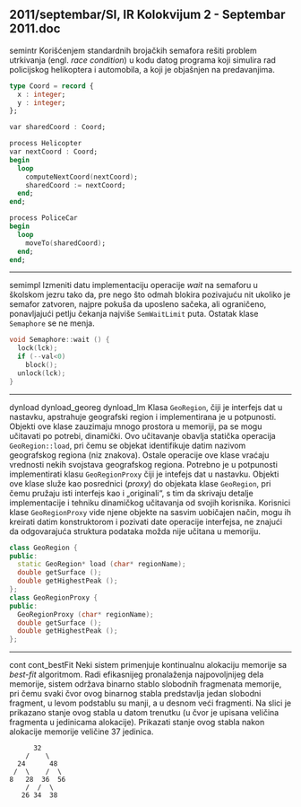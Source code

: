 2011/septembar/SI, IR Kolokvijum 2 - Septembar 2011.doc
--------------------------------------------------------------------------------
semintr
Korišćenjem standardnih brojačkih semafora rešiti problem utrkivanja (engl. *race condition*) u
kodu datog programa koji simulira rad policijskog helikoptera i automobila, a koji je
objašnjen na predavanjima.
```ada
type Coord = record {
  x : integer;
  y : integer;
};

var sharedCoord : Coord;

process Helicopter
var nextCoord : Coord;
begin
  loop
    computeNextCoord(nextCoord);
    sharedCoord := nextCoord;
  end;
end;

process PoliceCar
begin
  loop
    moveTo(sharedCoord);
  end;
end;
```

--------------------------------------------------------------------------------
semimpl
Izmeniti datu implementaciju operacije *wait* na semaforu u školskom jezru tako da, pre nego
što odmah blokira pozivajuću nit ukoliko je semafor zatvoren, najpre pokuša da uposleno
sačeka, ali ograničeno, ponavljajući petlju čekanja najviše `SemWaitLimit` puta. Ostatak klase
`Semaphore` se ne menja.
```cpp
void Semaphore::wait () {
  lock(lck);
  if (--val<0)
    block();
  unlock(lck);
}
```

--------------------------------------------------------------------------------
dynload dynload_georeg dynload_lm
Klasa `GeoRegion`, čiji je interfejs dat u nastavku, apstrahuje geografski region i
implementirana je u potpunosti. Objekti ove klase zauzimaju mnogo prostora u memoriji, pa
se mogu učitavati po potrebi, dinamički. Ovo učitavanje obavlja statička operacija
`GeoRegion::load`, pri čemu se objekat identifikuje datim nazivom geografskog regiona (niz
znakova). Ostale operacije ove klase vraćaju vrednosti nekih svojstava geografskog regiona.
Potrebno je u potpunosti implementirati klasu `GeoRegionProxy` čiji je intefejs dat u nastavku.
Objekti ove klase služe kao posrednici (*proxy*) do objekata klase `GeoRegion`, pri čemu pružaju isti interfejs kao i „originali“, s tim da skrivaju detalje implementacije i tehniku dinamičkog učitavanja od svojih korisnika. Korisnici klase `GeoRegionProxy` vide njene
objekte na sasvim uobičajen način, mogu ih kreirati datim konstruktorom i pozivati date
operacije interfejsa, ne znajući da odgovarajuća struktura podataka možda nije učitana u
memoriju.
```cpp
class GeoRegion {
public:
  static GeoRegion* load (char* regionName);
  double getSurface ();
  double getHighestPeak ();
};
class GeoRegionProxy {
public:
  GeoRegionProxy (char* regionName);
  double getSurface ();
  double getHighestPeak ();
};
```

--------------------------------------------------------------------------------
cont cont_bestFit
Neki sistem primenjuje kontinualnu alokaciju memorije sa *best-fit* algoritmom. Radi
efikasnijeg pronalaženja najpovoljnijeg dela memorije, sistem održava binarno stablo
slobodnih fragmenata memorije, pri čemu svaki čvor ovog binarnog stabla predstavlja jedan
slobodni fragment, u levom podstablu su manji, a u desnom veći fragmenti. Na slici je
prikazano stanje ovog stabla u datom trenutku (u čvor je upisana veličina fragmenta u
jedinicama alokacije). Prikazati stanje ovog stabla nakon alokacije memorije veličine 37
jedinica.

```
      32
    /    \
  24      48
 /  \    /  \
8   28  36  56
    /  /  \
   26 34  38
```
